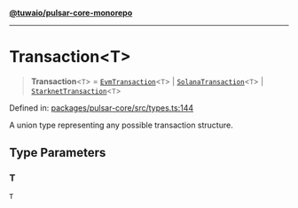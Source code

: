 [**@tuwaio/pulsar-core-monorepo**](../../../README.md)

***

# Transaction\<T\>

> **Transaction**\<`T`\> = [`EvmTransaction`](EvmTransaction.md)\<`T`\> \| [`SolanaTransaction`](SolanaTransaction.md)\<`T`\> \| [`StarknetTransaction`](StarknetTransaction.md)\<`T`\>

Defined in: [packages/pulsar-core/src/types.ts:144](https://github.com/TuwaIO/pulsar-core/blob/815bc21285ae9bacc614d9409dbf8732e5b5c450/packages/pulsar-core/src/types.ts#L144)

A union type representing any possible transaction structure.

## Type Parameters

### T

`T`

